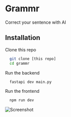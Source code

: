 
# Grammr

Correct your sentence with AI


## Installation

Clone this repo

```bash
  git clone [this repo]
  cd grammr
```

Run the backend
```bash
  fastapi dev main.py
```

Run the frontend
```bash
  npm run dev
```
![Screenshot](/image/web.png.png)

